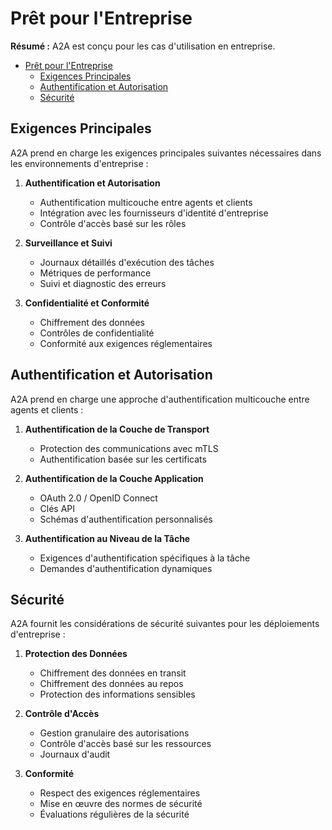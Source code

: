 # Prêt pour l'Entreprise

**Résumé :** A2A est conçu pour les cas d'utilisation en entreprise.

<!-- TOC -->
- [Prêt pour l'Entreprise](#prêt-pour-lentreprise)
  - [Exigences Principales](#exigences-principales)
  - [Authentification et Autorisation](#authentification-et-autorisation)
  - [Sécurité](#sécurité)

<!-- /TOC -->

## Exigences Principales

A2A prend en charge les exigences principales suivantes nécessaires dans les environnements d'entreprise :

1. **Authentification et Autorisation**
   - Authentification multicouche entre agents et clients
   - Intégration avec les fournisseurs d'identité d'entreprise
   - Contrôle d'accès basé sur les rôles

2. **Surveillance et Suivi**
   - Journaux détaillés d'exécution des tâches
   - Métriques de performance
   - Suivi et diagnostic des erreurs

3. **Confidentialité et Conformité**
   - Chiffrement des données
   - Contrôles de confidentialité
   - Conformité aux exigences réglementaires

## Authentification et Autorisation

A2A prend en charge une approche d'authentification multicouche entre agents et clients :

1. **Authentification de la Couche de Transport**
   - Protection des communications avec mTLS
   - Authentification basée sur les certificats

2. **Authentification de la Couche Application**
   - OAuth 2.0 / OpenID Connect
   - Clés API
   - Schémas d'authentification personnalisés

3. **Authentification au Niveau de la Tâche**
   - Exigences d'authentification spécifiques à la tâche
   - Demandes d'authentification dynamiques

## Sécurité

A2A fournit les considérations de sécurité suivantes pour les déploiements d'entreprise :

1. **Protection des Données**
   - Chiffrement des données en transit
   - Chiffrement des données au repos
   - Protection des informations sensibles

2. **Contrôle d'Accès**
   - Gestion granulaire des autorisations
   - Contrôle d'accès basé sur les ressources
   - Journaux d'audit

3. **Conformité**
   - Respect des exigences réglementaires
   - Mise en œuvre des normes de sécurité
   - Évaluations régulières de la sécurité 